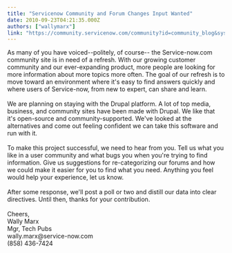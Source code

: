 ```yaml
---
title: "Servicenow Community and Forum Changes Input Wanted"
date: 2010-09-23T04:21:35.000Z
authors: ["wallymarx"]
link: "https://community.servicenow.com/community?id=community_blog&sys_id=0faca625dbd0dbc01dcaf3231f961996"
---
```

<p>As many of you have voiced--politely, of course-- the Service-now.com community site is in need of a refresh. With our growing customer community and our ever-expanding product, more people are looking for more information about more topics more often. The goal of our refresh is to move toward an environment where it's easy to find answers quickly and where users of Service-now, from new to expert, can share and learn. <br /><br />We are planning on staying with the Drupal platform. A lot of top media, business, and community sites have been made with Drupal. We like that it's open-source and community-supported. We've looked at the alternatives and come out feeling confident we can take this software and run with it.<br /><br />To make this project successful, we need to hear from you. Tell us what you like in a user community and what bugs you when you're trying to find information. Give us suggestions for re-categorizing our forums and how we could make it easier for you to find what you need. Anything you feel would help your experience, let us know.<br /><br />After some response, we'll post a poll or two and distill our data into clear directives. Until then, thanks for your contribution.<br /><br />Cheers,<br />Wally Marx<br />Mgr, Tech Pubs<br />wally.marx@service-now.com<br />(858) 436-7424</p>